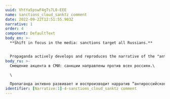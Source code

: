 ```yaml
---
uuid: VhtYa5pswF4qTs7L0-EEE
name: sanctions_cloud_sanktz comment
date: 2022-09-22T12:51:55.903Z
narrative: 1
order: 4
component: DefaultText
body_en: >-
  **Shift in focus in the media: sanctions target all Russians.**


  Propaganda actively develops and reproduces the narrative of the "anti-Russian" nature of the sanctions, that is, directed primarily against the Russian population.
body_ru: >-
  Смещение акцента в СМИ: санкции направлены против всех россиян.\

  \

  Пропаганда активно развивает и воспроизводит нарратив “антироссийского” характера санкций, то есть направленных прежде всего против населения России.
identifier: [Narrative:1]-4-sanctions_cloud_sanktz comment
---
```

